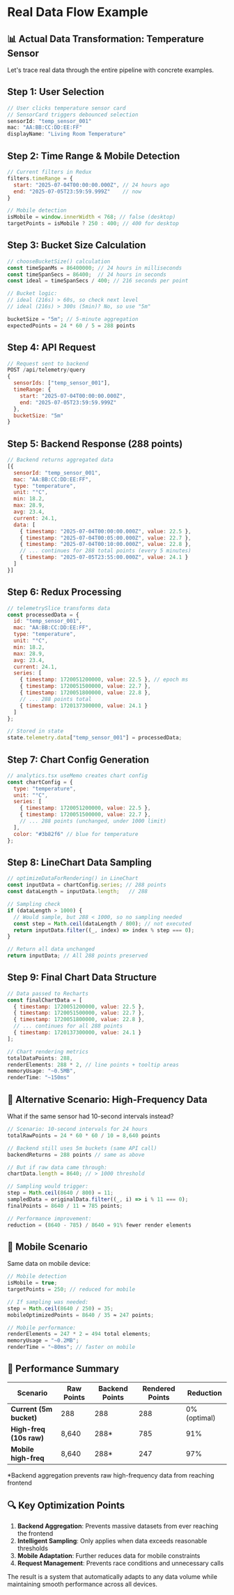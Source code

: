 # Real Data Flow Example

## 📊 Actual Data Transformation: Temperature Sensor

Let's trace real data through the entire pipeline with concrete examples.

## Step 1: User Selection
```javascript
// User clicks temperature sensor card
// SensorCard triggers debounced selection
sensorId: "temp_sensor_001"
mac: "AA:BB:CC:DD:EE:FF"
displayName: "Living Room Temperature"
```

## Step 2: Time Range & Mobile Detection
```javascript
// Current filters in Redux
filters.timeRange = {
  start: "2025-07-04T00:00:00.000Z", // 24 hours ago
  end: "2025-07-05T23:59:59.999Z"    // now
}

// Mobile detection
isMobile = window.innerWidth < 768; // false (desktop)
targetPoints = isMobile ? 250 : 400; // 400 for desktop
```

## Step 3: Bucket Size Calculation
```javascript
// chooseBucketSize() calculation
const timeSpanMs = 86400000; // 24 hours in milliseconds
const timeSpanSecs = 86400;  // 24 hours in seconds
const ideal = timeSpanSecs / 400; // 216 seconds per point

// Bucket logic:
// ideal (216s) > 60s, so check next level
// ideal (216s) > 300s (5min)? No, so use "5m"

bucketSize = "5m"; // 5-minute aggregation
expectedPoints = 24 * 60 / 5 = 288 points
```

## Step 4: API Request
```javascript
// Request sent to backend
POST /api/telemetry/query
{
  sensorIds: ["temp_sensor_001"],
  timeRange: {
    start: "2025-07-04T00:00:00.000Z",
    end: "2025-07-05T23:59:59.999Z"
  },
  bucketSize: "5m"
}
```

## Step 5: Backend Response (288 points)
```javascript
// Backend returns aggregated data
[{
  sensorId: "temp_sensor_001",
  mac: "AA:BB:CC:DD:EE:FF", 
  type: "temperature",
  unit: "°C",
  min: 18.2,
  max: 28.9,
  avg: 23.4,
  current: 24.1,
  data: [
    { timestamp: "2025-07-04T00:00:00.000Z", value: 22.5 },
    { timestamp: "2025-07-04T00:05:00.000Z", value: 22.7 },
    { timestamp: "2025-07-04T00:10:00.000Z", value: 22.8 },
    // ... continues for 288 total points (every 5 minutes)
    { timestamp: "2025-07-05T23:55:00.000Z", value: 24.1 }
  ]
}]
```

## Step 6: Redux Processing
```javascript
// telemetrySlice transforms data
const processedData = {
  id: "temp_sensor_001",
  mac: "AA:BB:CC:DD:EE:FF",
  type: "temperature", 
  unit: "°C",
  min: 18.2,
  max: 28.9,
  avg: 23.4,
  current: 24.1,
  series: [
    { timestamp: 1720051200000, value: 22.5 }, // epoch ms
    { timestamp: 1720051500000, value: 22.7 },
    { timestamp: 1720051800000, value: 22.8 },
    // ... 288 points total
    { timestamp: 1720137300000, value: 24.1 }
  ]
};

// Stored in state
state.telemetry.data["temp_sensor_001"] = processedData;
```

## Step 7: Chart Config Generation
```javascript
// analytics.tsx useMemo creates chart config
const chartConfig = {
  type: "temperature",
  unit: "°C",
  series: [
    { timestamp: 1720051200000, value: 22.5 },
    { timestamp: 1720051500000, value: 22.7 },
    // ... 288 points (unchanged, under 1000 limit)
  ],
  color: "#3b82f6" // blue for temperature
};
```

## Step 8: LineChart Data Sampling
```javascript
// optimizeDataForRendering() in LineChart
const inputData = chartConfig.series; // 288 points
const dataLength = inputData.length;   // 288

// Sampling check
if (dataLength > 1000) {
  // Would sample, but 288 < 1000, so no sampling needed
  const step = Math.ceil(dataLength / 800); // not executed
  return inputData.filter((_, index) => index % step === 0);
}

// Return all data unchanged
return inputData; // All 288 points preserved
```

## Step 9: Final Chart Data Structure
```javascript
// Data passed to Recharts
const finalChartData = [
  { timestamp: 1720051200000, value: 22.5 },
  { timestamp: 1720051500000, value: 22.7 },
  { timestamp: 1720051800000, value: 22.8 },
  // ... continues for all 288 points
  { timestamp: 1720137300000, value: 24.1 }
];

// Chart rendering metrics
totalDataPoints: 288,
renderElements: 288 * 2, // line points + tooltip areas  
memoryUsage: "~0.5MB",
renderTime: "~150ms"
```

## 🔄 Alternative Scenario: High-Frequency Data

What if the same sensor had 10-second intervals instead?

```javascript
// Scenario: 10-second intervals for 24 hours
totalRawPoints = 24 * 60 * 60 / 10 = 8,640 points

// Backend still uses 5m buckets (same API call)
backendReturns = 288 points // same as above

// But if raw data came through:
chartData.length = 8640; // > 1000 threshold

// Sampling would trigger:
step = Math.ceil(8640 / 800) = 11;
sampledData = originalData.filter((_, i) => i % 11 === 0);
finalPoints = 8640 / 11 ≈ 785 points;

// Performance improvement:
reduction = (8640 - 785) / 8640 = 91% fewer render elements
```

## 📱 Mobile Scenario

Same data on mobile device:

```javascript
// Mobile detection
isMobile = true;
targetPoints = 250; // reduced for mobile

// If sampling was needed:
step = Math.ceil(8640 / 250) = 35;
mobileOptimizedPoints = 8640 / 35 ≈ 247 points;

// Mobile performance:
renderElements = 247 * 2 = 494 total elements;
memoryUsage = "~0.2MB";
renderTime = "~80ms"; // faster on mobile
```

## 🎯 Performance Summary

| Scenario | Raw Points | Backend Points | Rendered Points | Reduction |
|----------|------------|----------------|-----------------|-----------|
| **Current (5m bucket)** | 288 | 288 | 288 | 0% (optimal) |
| **High-freq (10s raw)** | 8,640 | 288* | 785 | 91% |
| **Mobile high-freq** | 8,640 | 288* | 247 | 97% |

*Backend aggregation prevents raw high-frequency data from reaching frontend

## 🔍 Key Optimization Points

1. **Backend Aggregation**: Prevents massive datasets from ever reaching the frontend
2. **Intelligent Sampling**: Only applies when data exceeds reasonable thresholds  
3. **Mobile Adaptation**: Further reduces data for mobile constraints
4. **Request Management**: Prevents race conditions and unnecessary calls

The result is a system that automatically adapts to any data volume while maintaining smooth performance across all devices.
